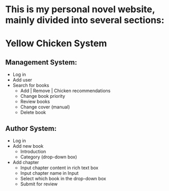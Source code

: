 # This is my personal novel website, mainly divided into several sections:<br> 
# Yellow Chicken System<br>

## Management System:<br>
* Log in<br>
* Add user<br>
* Search for books<br>
   - Add | Remove | Chicken recommendations<br>
   - Change book priority<br>
   - Review books<br>
   - Change cover (manual)<br>
   - Delete book<br>

    
## Author System:<br> 
* Log in<br>
* Add new book<br>
   - Introduction<br>
   - Category (drop-down box)<br>
* Add chapter<br>
   - Input chapter content in rich text box<br>
   - Input chapter name in Input<br>
   - Select which book in the drop-down box<br>
   - Submit for review<br>
  


